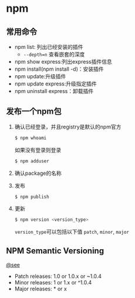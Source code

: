 # npm

## 常用命令

* npm list: 列出已经安装的插件
  * `--depth=n` 查看嵌套的深度
* npm show express:列出express插件信息
* npm install(npm install -d)：安装插件
* npm update:升级插件
* npm update express:升级指定插件
* npm uninstall express：卸载插件

## 发布一个npm包

1.  确认已经登录，并且registry是默认的npm官方

    ```bash
    $ npm whoami
    ```

    如果没有登录则登录

    ```bash
    $ npm adduser
    ```
2. 确认package的名称
3.  发布

    ```bash
    $ npm publish
    ```
4.  更新

    ```bash
    $ npm version <version_type>
    ```

    `version_type`可以包括以下值 `patch`, `minor`, `major`

## NPM Semantic Versioning

[@see](https://docs.npmjs.com/getting-started/semantic-versioning)

* Patch releases: 1.0 or 1.0.x or \~1.0.4
* Minor releases: 1 or 1.x or ^1.0.4
* Major releases: \* or x
